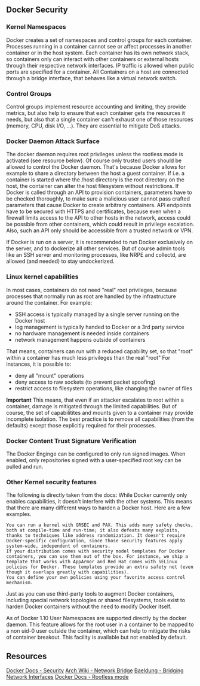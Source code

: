 ## Docker Security
### Kernel Namespaces
Docker creates a set of namespaces and control groups for each container.
Processes running in a container cannot see or affect processes in another container
or in the host system.
Each container has its own network stack, so containers only can interact with other
containers or external hosts through their respective network interfaces. IP traffic
is allowed when public ports are specified for a container.
All Containers on a host are connected through a bridge interface, that behaves
like a virtual network switch.

### Control Groups
Control groups implement resource accounting and limiting, they provide metrics,
but also help to ensure that each container gets the resources it needs, but
also that a single container can't exhaust one of those resources (memory, CPU,
disk I/O, ...).
They are essential to mitigate DoS attacks.

### Docker Daemon Attack Surface
The docker daemon requires root privileges unless the rootless mode is activated
(see resource below).
Of course only trusted users should be allowed to control the Docker daemon.
That's because Docker allows for example to share a directory between the host
a guest container. If i.e. a container is started where the /host directory is the
root directory on the host, the container can alter the host filesystem without
restrictions.
If Docker is called through an API to provision containers, parameters have to
be checked thoroughly, to make sure a malicious user cannot pass crafted parameters
that cause Docker to create arbitrary containers.
API endpoints have to be secured with HTTPS and certificates, because even when
a firewall limits access to the API to other hosts in the network, access could
be possible from other containers, which could result in privilege escalation.
Also, such an API only should be accessible from a trusted network or VPN.

If Docker is run on a server, it is recommended to run Docker exclusively on the
server, and to dockerize all other services. But of course admin tools like an
SSH server and monitoring processes, like NRPE and collectd, are allowed (and
needed) to stay undockerized.

### Linux kernel capabilities
In most cases, containers do not need "real" root privileges, because processes
that normally run as root are handled by the infrastructure around the container.
For example:
- SSH access is typically managed by a single server running on the Docker host
- log management is typically handed to Docker or a 3rd party service
- no hardware management is needed inside containers
- network management happens outside of containers

That means, containers can run with a reduced capability set, so that "root"
within a container has much less privileges than the real "root"
For instances, it is possible to:
- deny all "mount" operations
- deny access to raw sockets (to prevent packet spoofing)
- restrict access to filesystem operations, like changing the owner of files

**Important**
This means, that even if an attacker escalates to root within a container,
damage is mitigated through the limited capabilities.
But of course, the set of capabilitites and mounts given to a container may
provide incomplete isolation.
The best practice is to remove all capabilities (from the defaults) except
those explicitly required for their processes.

### Docker Content Trust Signature Verification
The Docker Enginge can be configured to only run signed images.
When enabled, only repositories signed with a user-specified root key can be
pulled and run.

### Other Kernel security features
The following is directly taken from the docs:
While Docker currently only enables capabilities, it doesn't interfere with the other systems. This means that there are many different ways to harden a Docker host. Here are a few examples.

    You can run a kernel with GRSEC and PAX. This adds many safety checks, both at compile-time and run-time; it also defeats many exploits, thanks to techniques like address randomization. It doesn't require Docker-specific configuration, since those security features apply system-wide, independent of containers.
    If your distribution comes with security model templates for Docker containers, you can use them out of the box. For instance, we ship a template that works with AppArmor and Red Hat comes with SELinux policies for Docker. These templates provide an extra safety net (even though it overlaps greatly with capabilities).
    You can define your own policies using your favorite access control mechanism.

Just as you can use third-party tools to augment Docker containers, including special network topologies or shared filesystems, tools exist to harden Docker containers without the need to modify Docker itself.

As of Docker 1.10 User Namespaces are supported directly by the docker daemon. This feature allows for the root user in a container to be mapped to a non uid-0 user outside the container, which can help to mitigate the risks of container breakout. This facility is available but not enabled by default.

## Resources
[Docker Docs - Security](https://docs.docker.com/engine/security/)
[Arch Wiki - Network Bridge](https://wiki.archlinux.org/title/network_bridge)
[Baeldung - Bridging Network Interfaces](https://www.baeldung.com/linux/bridging-network-interfaces)
[Docker Docs - Rootless mode](https://docs.docker.com/engine/security/rootless/)
